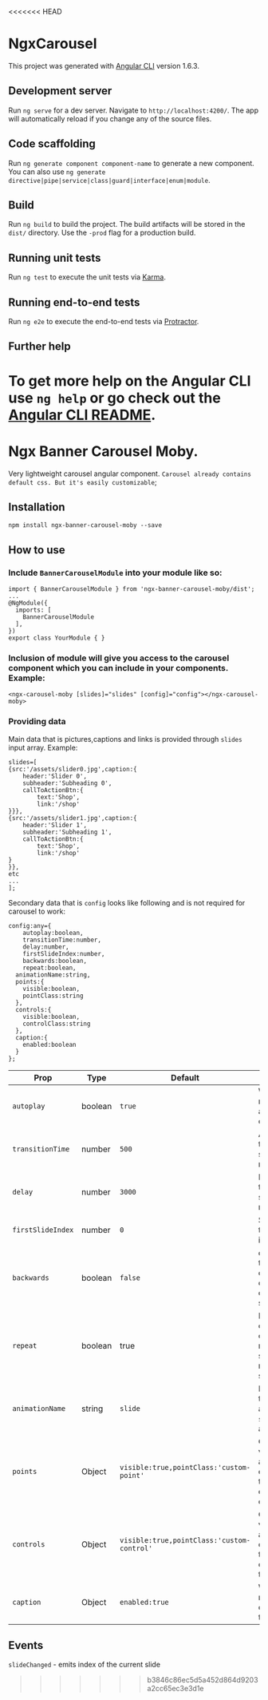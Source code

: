 <<<<<<< HEAD
# NgxCarousel

This project was generated with [Angular CLI](https://github.com/angular/angular-cli) version 1.6.3.

## Development server

Run `ng serve` for a dev server. Navigate to `http://localhost:4200/`. The app will automatically reload if you change any of the source files.

## Code scaffolding

Run `ng generate component component-name` to generate a new component. You can also use `ng generate directive|pipe|service|class|guard|interface|enum|module`.

## Build

Run `ng build` to build the project. The build artifacts will be stored in the `dist/` directory. Use the `-prod` flag for a production build.

## Running unit tests

Run `ng test` to execute the unit tests via [Karma](https://karma-runner.github.io).

## Running end-to-end tests

Run `ng e2e` to execute the end-to-end tests via [Protractor](http://www.protractortest.org/).

## Further help

To get more help on the Angular CLI use `ng help` or go check out the [Angular CLI README](https://github.com/angular/angular-cli/blob/master/README.md).
=======
# Ngx Banner Carousel Moby.
Very lightweight carousel angular component.
`Carousel already contains default css. But it's easily customizable`;

## Installation

`npm install ngx-banner-carousel-moby --save`

## How to use

### Include `BannerCarouselModule` into your module like so:
```
import { BannerCarouselModule } from 'ngx-banner-carousel-moby/dist';
...
@NgModule({
  imports: [
    BannerCarouselModule
  ],
})
export class YourModule { }
```

### Inclusion of module will give you access to the carousel component which you can include in your components. Example:
```
<ngx-carousel-moby [slides]="slides" [config]="config"></ngx-carousel-moby>
```

### Providing data
Main data that is pictures,captions and links is provided through `slides` input array. Example:
```
slides=[
{src:'/assets/slider0.jpg',caption:{
	header:'Slider 0',
	subheader:'Subheading 0',
	callToActionBtn:{
		text:'Shop',
		link:'/shop'
}}},
{src:'/assets/slider1.jpg',caption:{
	header:'Slider 1',
	subheader:'Subheading 1',
	callToActionBtn:{
		text:'Shop',
		link:'/shop'
}
}},
etc
...
];
``` 
Secondary data that is `config` looks like following and is not required for carousel to work:
```
config:any={
	autoplay:boolean,
	transitionTime:number,
	delay:number,
	firstSlideIndex:number,
	backwards:boolean,
	repeat:boolean,
  animationName:string,
  points:{
    visible:boolean,
    pointClass:string
  },
  controls:{
    visible:boolean,
    controlClass:string
  },
  caption:{
    enabled:boolean
  }
};
```

| Prop | Type | Default | Description |
| --- | --- | --- | --- |
| `autoplay` | boolean | `true` | Whether or not automatically change slides |
| `transitionTime` | number | `500` | Animation time between slides in milliseconds |
| `delay` | number | `3000` | It is used for time taken to slide the number items |
| `firstSlideIndex` | number | `0` | Starts with the provided index of slide |
| `backwards` | boolean | `false` | determines the direction of how carousel changes slides |
| `repeat` | boolean | true | If `false` then once carousel reached last slide it stops rotation of the slides |
| `animationName` | string | `slide` | Now supports two animations: `slide`(default) and `fadeIn` |
| `points` | Object | `visible:true,pointClass:'custom-point'` | Customizes visibility and adds a custom class to the points of the carousel |
| `controls` | Object | `visible:true,pointClass:'custom-control'` |  Customizes visibility and adds a custom class to the controls of the carousel |
| `caption` | Object | `enabled:true` | Whether or not display caption for the slide |

## Events 
`slideChanged` - emits index of the current slide
>>>>>>> b3846c86ec5d5a452d864d9203a2cc65ec3e3d1e
